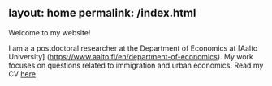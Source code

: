 layout: home
permalink: /index.html
---

Welcome to my website! 

I am a a postdoctoral researcher at the Department of Economics at [Aalto University] (https://www.aalto.fi/en/department-of-economics). My work focuses on questions related to immigration and urban economics. Read my CV [here](../assets/files/CBratu_CV_October_2019.pdf). 